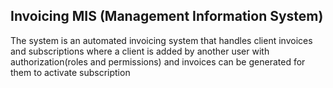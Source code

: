 ## Invoicing MIS (Management Information System)
 The system is an automated invoicing system that handles client invoices and subscriptions where a client is added by another user with authorization(roles and permissions) and invoices can be generated for them to activate subscription

